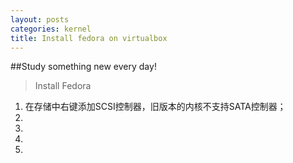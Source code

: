 ```yaml
--- 
layout: posts
categories: kernel
title: Install fedora on virtualbox
---
```

##Study something new every day!
> Install Fedora

<ol>
<li>
在存储中右键添加SCSI控制器，旧版本的内核不支持SATA控制器；
</li>
<li>

</li>
<li>

</li>
<li>

</li>
<li>

</li>
</ol>
